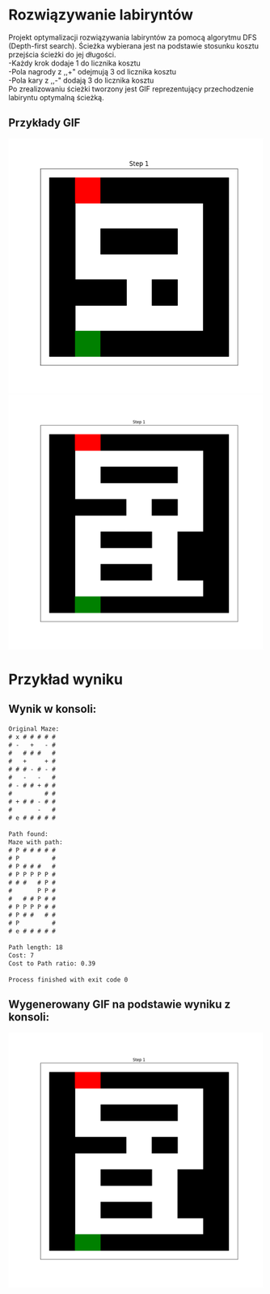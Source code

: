 # Rozwiązywanie labiryntów

Projekt optymalizacji rozwiązywania labiryntów za pomocą algorytmu DFS (Depth-first search).
Ścieżka wybierana jest na podstawie stosunku kosztu przejścia ścieżki do jej długości.
<br>-Każdy krok dodaje 1 do licznika kosztu
<br>-Pola nagrody z ,,+" odejmują 3 od licznika kosztu
<br>-Pola kary z ,,-" dodają 3 do licznika kosztu
<br>Po zrealizowaniu ścieżki tworzony jest GIF reprezentujący przechodzenie labiryntu optymalną ścieżką.

## Przykłady GIF
![](https://github.com/Filar33/SI-projekt/blob/main/maze_solution.gif)
![](https://github.com/Filar33/SI-projekt/blob/main/maze_solution-1.gif)

# Przykład wyniku

## Wynik w konsoli:

```
Original Maze:
# x # # # # #
# -   +   - #
#   # # #   #
#   +     + #
# # # - # - #
#   -   -   #
# - # # + # #
#         # #
# + # # - # #
#       -   #
# e # # # # #

Path found:
Maze with path:
# P # # # # #
# P         #
# P # # #   #
# P P P P P #
# # #   # P #
#       P P #
#   # # P # #
# P P P P # #
# P # #   # #
# P         #
# e # # # # #

Path length: 18
Cost: 7
Cost to Path ratio: 0.39

Process finished with exit code 0
```
## Wygenerowany GIF na podstawie wyniku z konsoli:
![](https://github.com/Filar33/SI-projekt/blob/main/maze_solution-2.gif)
